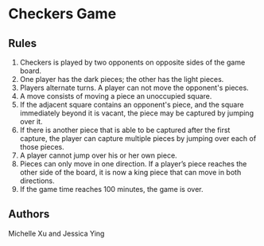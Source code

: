 # Checkers Game
## Rules
1. Checkers is played by two opponents on opposite sides of the game board. 
2. One player has the dark pieces; the other has the light pieces.
3. Players alternate turns. A player can not move the  opponent's pieces.
4. A move consists of moving a piece an unoccupied square. 
5. If the adjacent square contains an opponent's piece, and the square immediately beyond it is vacant, the piece may be captured by jumping over it.
6. If there is another piece that is able to be captured after the first capture, the player can capture multiple pieces by jumping over each of those pieces. 
7. A player cannot jump over his or her own piece.
8. Pieces can only move in one direction. If a player’s piece reaches the other side of the board, it is now a king piece that can move in both directions.
9. If the game time reaches 100 minutes, the game is over.

## Authors
Michelle Xu and Jessica Ying
